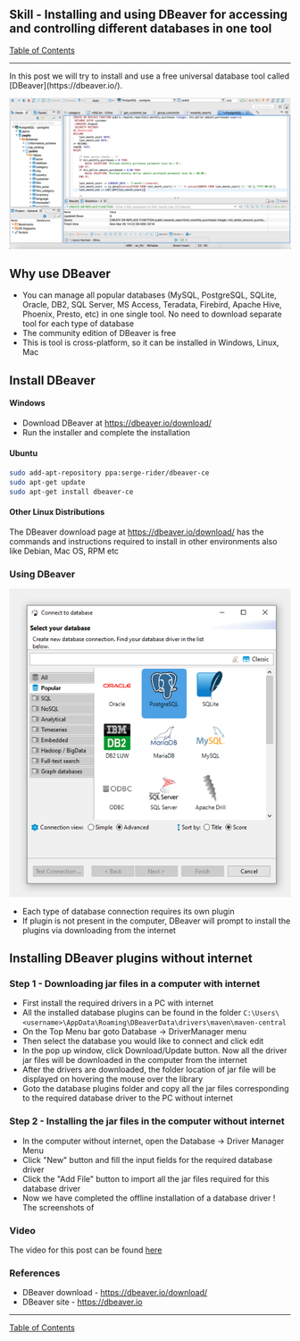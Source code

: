 ## Skill - Installing and using DBeaver for accessing and controlling different databases in one tool

[Table of Contents](https://nagasudhir.blogspot.com/2020/04/taming-python-table-of-contents.html)

<hr/>
In this post we will try to install and use a free universal database tool called [DBeaver](https://dbeaver.io/).

![DBeaver_demo](https://github.com/nagasudhirpulla/taming_python/raw/master/blog/skills/assets/img/DBeaver_demo.png)

## Why use DBeaver
* You can manage all popular databases (MySQL, PostgreSQL, SQLite, Oracle, DB2, SQL Server, MS Access, Teradata, Firebird, Apache Hive, Phoenix, Presto, etc) in one single tool. No need to download separate tool for each type of database
* The community edition of DBeaver is free
* This is tool is cross-platform, so it can be installed in Windows, Linux, Mac

## Install DBeaver
#### Windows
* Download DBeaver at https://dbeaver.io/download/
* Run the installer and complete the installation

#### Ubuntu
```bash
sudo add-apt-repository ppa:serge-rider/dbeaver-ce
sudo apt-get update
sudo apt-get install dbeaver-ce
```
#### Other Linux Distributions
The DBeaver download page at https://dbeaver.io/download/ has the commands and instructions required to install in other environments also like Debian, Mac OS, RPM etc

### Using DBeaver
![dbeaver_new_connection_screen](https://github.com/nagasudhirpulla/taming_python/raw/master/blog/skills/assets/img/dbeaver_new_connection_screen.png)
* Each type of database connection requires its own plugin
* If plugin is not present in the computer, DBeaver will prompt to install the plugins via downloading from the internet

## Installing DBeaver plugins without internet
### Step 1 - Downloading jar files in a computer with internet  
* First install the required drivers in a PC with internet
* All the installed database plugins can be found in the folder
```C:\Users\<username>\AppData\Roaming\DBeaverData\drivers\maven\maven-central```
* On the Top Menu bar goto Database -> DriverManager menu
* Then select the database you would like to connect and click edit
* In the pop up window, click Download/Update button. Now all the driver jar files will be downloaded in the computer from the internet
* After the drivers are downloaded, the folder location of jar file will be displayed on hovering the mouse over the library
* Goto the database plugins folder and copy all the jar files corresponding to the required database driver to the PC without internet

### Step 2 - Installing the jar files in the computer without internet
* In the computer without internet, open the Database -> Driver Manager Menu
* Click "New" button and fill the input fields for the required database driver
* Click the "Add File" button to import all the jar files required for this database driver
* Now we have completed the offline installation of a database driver !
 The screenshots of 

### Video
The video for this post can be found [here](https://youtu.be/ErUPLbqXiB8)

### References
* DBeaver download - https://dbeaver.io/download/
* DBeaver site - https://dbeaver.io

<hr/>

[Table of Contents](https://nagasudhir.blogspot.com/2020/04/taming-python-table-of-contents.html)



<!--stackedit_data:
eyJoaXN0b3J5IjpbLTE2MzE2MzE3MTYsLTQ3Nzg0MTkwNiwtMT
c4MzczOTYwLC0xNDg5Njc1NzY3LDE4OTM0MzY1NzEsLTk5NTQ0
MzIxOSwtNjMwMDUyNjMxLDEzNDU0OTEzMV19
-->
